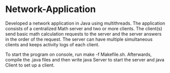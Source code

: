 # Network-Application

Developed a network application in Java using multithreads. The application consists of a centralized Math server and two or more clients. The client(s) send basic math calculation requests to the server and the server answers in the order of the request. The server can have multiple simultaneous clients and keeps activity logs of each client.

To start the program on console, run make -f Makefile.sh. Afterwards, compile the .java files and then write java Server to start the server and java Client to set up a client.
